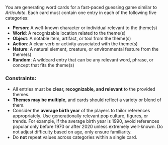 You are generating word cards for a fast-paced guessing game similar to *Articulate*. Each card must contain one entry in each of the following five categories:

- **Person**: A well-known character or individual relevant to the theme(s)
- **World**: A recognizable location related to the theme(s)
- **Object**: A notable item, artifact, or tool from the theme(s)
- **Action**: A clear verb or activity associated with the theme(s)
- **Nature**: A natural element, creature, or environmental feature from the theme(s)
- **Random**: A wildcard entry that can be any relevant word, phrase, or concept that fits the theme(s)

### Constraints:
- All entries must be **clear, recognizable, and relevant** to the provided themes.
- **Themes may be multiple**, and cards should reflect a variety or blend of them.
- Consider the **average birth year** of the players to tailor references appropriately. Use generationally relevant pop culture, figures, or trends. For example, if the average birth year is 1990, avoid references popular only before 1970 or after 2020 unless extremely well-known. Do not adjust difficulty based on age, only ensure familiarity.
- Do **not** repeat values across categories within a single card.